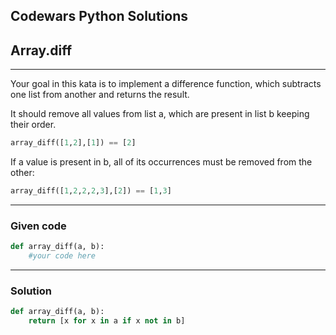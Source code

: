 
Codewars Python Solutions
---
## Array.diff <br>
---
Your goal in this kata is to implement a difference function, which subtracts one list from another and returns the result.

It should remove all values from list a, which are present in list b keeping their order.
```python
array_diff([1,2],[1]) == [2]
```
If a value is present in b, all of its occurrences must be removed from the other:
```python
array_diff([1,2,2,2,3],[2]) == [1,3]
```
---
### Given code
```python
def array_diff(a, b):
    #your code here
```
---
### Solution
```python
def array_diff(a, b):
    return [x for x in a if x not in b]
```
